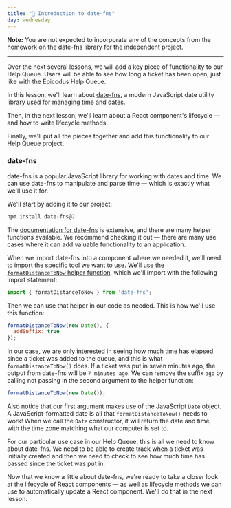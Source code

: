 ```yaml
---
title: "📓 Introduction to date-fns"
day: wednesday
---
```


**Note:** You are not expected to incorporate any of the concepts from the homework on the date-fns library for the independent project.

---

Over the next several lessons, we will add a key piece of functionality to our Help Queue. Users will be able to see how long a ticket has been open, just like with the Epicodus Help Queue.

In this lesson, we'll learn about [date-fns](https://date-fns.org/), a modern JavaScript date utility library used for managing time and dates.

Then, in the next lesson, we'll learn about a React component's lifecycle — and how to write lifecycle methods.

Finally, we'll put all the pieces together and add this functionality to our Help Queue project.

### date-fns

date-fns is a popular JavaScript library for working with dates and time. We can use date-fns to manipulate and parse time — which is exactly what we'll use it for.

We'll start by adding it to our project:

```javascript
npm install date-fns@2
```

The [documentation for date-fns](https://date-fns.org/docs/Getting-Started) is extensive, and there are many helper functions available. We recommend checking it out — there are many use cases where it can add valuable functionality to an application.

When we import date-fns into a component where we needed it, we'll need to import the specific tool we want to use. We'll use [the `formatDistanceToNow` helper function](https://date-fns.org/v2.29.1/docs/formatDistanceToNow), which we'll import with the following import statement:

```js
import { formatDistanceToNow } from 'date-fns';
```

Then we can use that helper in our code as needed. This is how we'll use this function:

```js
formatDistanceToNow(new Date(), {
  addSuffix: true
});
```

In our case, we are only interested in seeing how much time has elapsed since a ticket was added to the queue, and this is what `formatDistanceToNow()` does. If a ticket was put in seven minutes ago, the output from date-fns will be `7 minutes ago`. We can remove the suffix `ago` by calling not passing in the second argument to the helper function:

```js
formatDistanceToNow(new Date());
```

Also notice that our first argument makes use of the JavaScript `Date` object. A JavaScript-formatted date is all that `formatDistanceToNow()` needs to work! When we call the `Date` constructor, it will return the date and time, with the time zone matching what our computer is set to. 

For our particular use case in our Help Queue, this is all we need to know about date-fns. We need to be able to create track when a ticket was initially created and then we need to check to see how much time has passed since the ticket was put in.

Now that we know a little about date-fns, we're ready to take a closer look at the lifecycle of React components — as well as lifecycle methods we can use to automatically update a React component. We'll do that in the next lesson.
